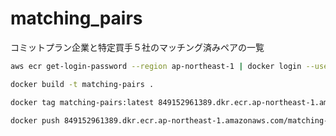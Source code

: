 # matching_pairs
コミットプラン企業と特定買手５社のマッチング済みペアの一覧

```bash
aws ecr get-login-password --region ap-northeast-1 | docker login --username AWS --password-stdin 849152961389.dkr.ecr.ap-northeast-1.amazonaws.com
```

```bash
docker build -t matching-pairs .
```

```bash
docker tag matching-pairs:latest 849152961389.dkr.ecr.ap-northeast-1.amazonaws.com/matching-pairs:latest
```

```bash
docker push 849152961389.dkr.ecr.ap-northeast-1.amazonaws.com/matching-pairs:latest
```
